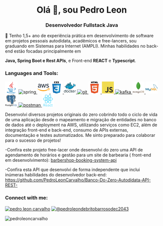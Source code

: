 <h1 align="center">Olá 👋, sou Pedro Leon</h1>
<h3 align="center">Desenvolvedor Fullstack Java</h3>

 🔭 Tenho 1,5+ ano de experiência prática em desenvolvimento de software em projetos pessoais autodidata, acadêmicos e free-lancers, sou graduando em Sistemas para Internet (AMPLI). Minhas habilidades no back-end estão focadas principalmente em 
 
 **Java, Spring Boot e Rest APIs**, 
 e Front-end  **REACT** e **Typescript**.

 <h3 align="left">Languages and Tools:</h3>
<p align="left"> <img src="https://raw.githubusercontent.com/devicons/devicon/master/icons/java/java-original.svg" alt="java" width="40" height="40"/> <img src="https://www.vectorlogo.zone/logos/springio/springio-icon.svg" alt="spring" width="40" height="40"/><a href="https://aws.amazon.com" target="_blank" rel="noreferrer"> <img src="https://raw.githubusercontent.com/devicons/devicon/master/icons/amazonwebservices/amazonwebservices-original-wordmark.svg" alt="aws" width="40" height="40"/> </a> <a href="https://www.w3schools.com/css/" target="_blank" rel="noreferrer"> <img src="https://raw.githubusercontent.com/devicons/devicon/master/icons/css3/css3-original-wordmark.svg" alt="css3" width="40" height="40"/> </a> <a href="https://www.docker.com/" target="_blank" rel="noreferrer"> <img src="https://raw.githubusercontent.com/devicons/devicon/master/icons/docker/docker-original-wordmark.svg" alt="docker" width="40" height="40"/> </a> <a href="https://git-scm.com/" target="_blank" rel="noreferrer"> <img src="https://www.vectorlogo.zone/logos/git-scm/git-scm-icon.svg" alt="git" width="40" height="40"/> </a> <a href="https://www.w3.org/html/" target="_blank" rel="noreferrer"> <img src="https://raw.githubusercontent.com/devicons/devicon/master/icons/html5/html5-original-wordmark.svg" alt="html5" width="40" height="40"/> </a> <a href="https://www.java.com" target="_blank" rel="noreferrer"> </a> <a href="https://developer.mozilla.org/en-US/docs/Web/JavaScript" target="_blank" rel="noreferrer"> <img src="https://raw.githubusercontent.com/devicons/devicon/master/icons/javascript/javascript-original.svg" alt="javascript" width="40" height="40"/> </a> <a href="https://kafka.apache.org/" target="_blank" rel="noreferrer"> <img src="https://www.vectorlogo.zone/logos/apache_kafka/apache_kafka-icon.svg" alt="kafka" width="40" height="40"/> </a> <a href="https://www.mongodb.com/" target="_blank" rel="noreferrer"> <img src="https://raw.githubusercontent.com/devicons/devicon/master/icons/mongodb/mongodb-original-wordmark.svg" alt="mongodb" width="40" height="40"/> </a> <a href="https://www.mysql.com/" target="_blank" rel="noreferrer"> <img src="https://raw.githubusercontent.com/devicons/devicon/master/icons/mysql/mysql-original-wordmark.svg" alt="mysql" width="40" height="40"/> </a> <a href="https://www.postgresql.org" target="_blank" rel="noreferrer"> <img src="https://raw.githubusercontent.com/devicons/devicon/master/icons/postgresql/postgresql-original-wordmark.svg" alt="postgresql" width="40" height="40"/> </a> <a href="https://postman.com" target="_blank" rel="noreferrer"> <img src="https://www.vectorlogo.zone/logos/getpostman/getpostman-icon.svg" alt="postman" width="40" height="40"/> </a> <a href="https://reactjs.org/" target="_blank" rel="noreferrer"> <img src="https://raw.githubusercontent.com/devicons/devicon/master/icons/react/react-original-wordmark.svg" alt="react" width="40" height="40"/> </a> <a href="https://spring.io/" target="_blank" rel="noreferrer">  </a> </p>


   Desenvolvi diversos projetos originais do zero cobrindo todo o ciclo de vida de uma aplicação desde o mapeamento e migração de entidades no banco de dados até o deployment na AWS, utilizando serviços como EC2, além de integração front-end e back-end, consumo de APIs externas, documentação e testes automatizados. Me sinto preparado para colaborar para o sucesso de projetos! 

-Confira este projeto free-lacer onde desenvolvi do zero uma API  de agendamento de horários e gestão para um site de barbearia ( front-end em desenvolvimento): [barbershop-booking-system-api](barbershop-booking-system-api)

-Confira esta API que desenvolvi de forma independente que inclui inúmeras habilidades do desenvolvedor back-end: https://github.com/PedroLeonCarvalho/Banco-Do-Zero-Autodidata-API-REST-




<h3 align="left">Connect with me:</h3>
<p align="left">
<a href="https://linkedin.com/in/pedro leon carvalho" target="blank"><img align="center" src="https://raw.githubusercontent.com/rahuldkjain/github-profile-readme-generator/master/src/images/icons/Social/linked-in-alt.svg" alt="pedro leon carvalho" height="30" width="40" /></a>
<a href="https://www.youtube.com/c/@pedroleondebritobarrosodec2043" target="blank"><img align="center" src="https://raw.githubusercontent.com/rahuldkjain/github-profile-readme-generator/master/src/images/icons/Social/youtube.svg" alt="@pedroleondebritobarrosodec2043" height="30" width="40" /></a>
</p>



<p><img align="center" src="https://github-readme-stats.vercel.app/api/top-langs?username=pedroleoncarvalho&show_icons=true&locale=en&layout=compact" alt="pedroleoncarvalho" /></p>


